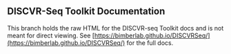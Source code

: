 ## DISCVR-Seq Toolkit Documentation
This branch holds the raw HTML for the DISCVR-seq Toolkit docs and is not meant for direct viewing.  See [https://bimberlab.github.io/DISCVRSeq/](https://bimberlab.github.io/DISCVRSeq/) for the full docs.